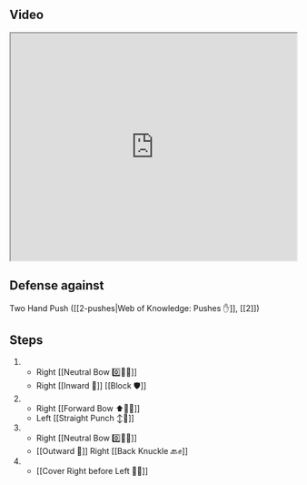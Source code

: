 ## Video

<iframe src="https://www.youtube.com/embed/IXZ6kr4VHQw?start=140&end=157" width="100%" height="400"></iframe>

## Defense against

Two Hand Push ([[2-pushes|Web of Knowledge: Pushes ✋]], [[2]])

## Steps

1.  - Right [[Neutral Bow 0️⃣🧍‍♂️]]
    - Right [[Inward 🔽]] [[Block 🛡️]]
2.  - Right [[Forward Bow ⬆️🧍‍♂️]]
    - Left [[Straight Punch ↕️👊]]
3.  - Right [[Neutral Bow 0️⃣🧍‍♂️]]
    - [[Outward 🔼]] Right [[Back Knuckle 🔙✊]]
4.  - [[Cover Right before Left 🦶🔄]]
